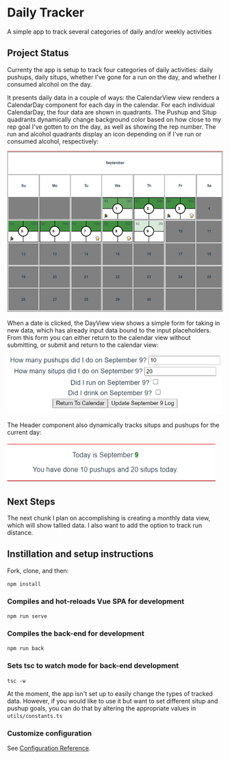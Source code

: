 # Daily Tracker

A simple app to track several categories of daily and/or weekly activities

## Project Status

Currenty the app is setup to track four categories of daily activities: daily pushups, daily situps, whether I've gone for a run on the day, and whether I consumed alcohol on the day.

It presents daily data in a couple of ways: the CalendarView view renders a CalendarDay component for each day in the calendar. For each individual CalendarDay, the four data are shown in quadrants. The Pushup and Situp quadrants dynamically change background color based on how close to my rep goal I've gotten to on the day, as well as showing the rep number. The run and alcohol quadrants display an icon depending on if I've run or consumed alcohol, respectively:

![CalendarView Image](assets/CalendarView.png)

When a date is clicked, the DayView view shows a simple form for taking in new data, which has already input data bound to the input placeholders. From this form you can either return to the calendar view without submitting, or submit and return to the calendar view:

![DayView Image](assets/DayView.png)

The Header component also dynamically tracks situps and pushups for the current day:

![Header Image](assets/Header.png)

## Next Steps

The next chunk I plan on accomplishing is creating a monthly data view, which will show tallied data. I also want to add the option to track run distance.

## Instillation and setup instructions
Fork, clone, and then:

```
npm install
```

### Compiles and hot-reloads Vue SPA for development
```
npm run serve
```

### Compiles the back-end for development
```
npm run back
```

### Sets tsc to watch mode for back-end development
```
tsc -w
```

At the moment, the app isn't set up to easily change the types of tracked data. However, if you would like to use it but want to set different situp and pushup goals, you can do that by altering the appropriate values in ```utils/constants.ts``` 

### Customize configuration
See [Configuration Reference](https://cli.vuejs.org/config/).


